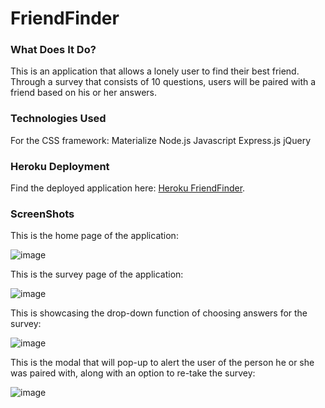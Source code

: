 # FriendFinder

### What Does It Do?
This is an application that allows a lonely user to find their best friend.  Through a survey that consists of 10 questions, users will be paired with a friend based on his or her answers.

### Technologies Used
For the CSS framework: Materialize
Node.js
Javascript
Express.js
jQuery

### Heroku Deployment
Find the deployed application here: [Heroku FriendFinder](https://pages.github.com/).

### ScreenShots

This is the home page of the application:

![image](https://user-images.githubusercontent.com/35150986/41063635-6b22bb68-6996-11e8-99fa-074bfe685acf.png)

This is the survey page of the application:

![image](https://user-images.githubusercontent.com/35150986/41063519-1e8640ea-6996-11e8-9b56-0cd2030772c2.png)

This is showcasing the drop-down function of choosing answers for the survey:

![image](https://user-images.githubusercontent.com/35150986/41062851-3e180094-6994-11e8-87ff-12b005f5e4fa.png)

This is the modal that will pop-up to alert the user of the person he or she was paired with, along with an option to re-take the survey:

![image](https://user-images.githubusercontent.com/35150986/41063350-a1ec5f1a-6995-11e8-98a8-7a40ce5d8494.png)